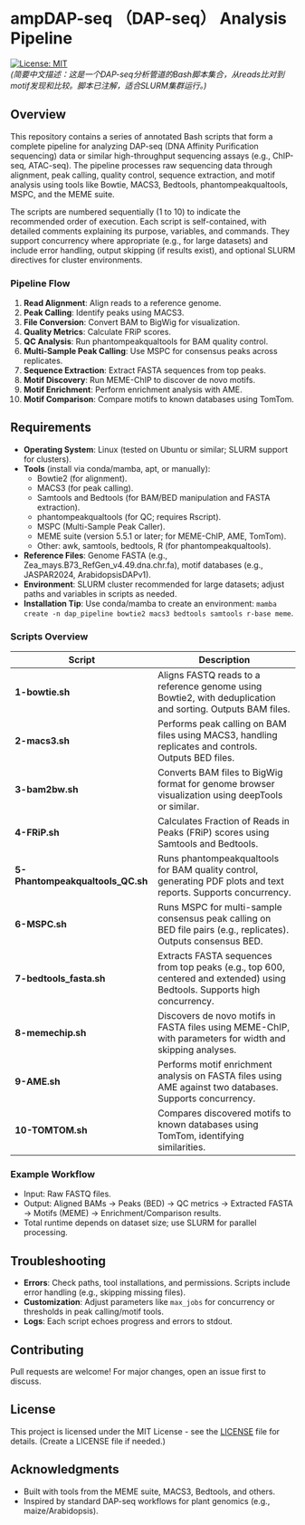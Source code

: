 # ampDAP-seq （DAP-seq） Analysis Pipeline

[![License: MIT](https://img.shields.io/badge/License-MIT-yellow.svg)](https://opensource.org/licenses/MIT)  
*(简要中文描述：这是一个DAP-seq分析管道的Bash脚本集合，从reads比对到motif发现和比较。脚本已注解，适合SLURM集群运行。)*

## Overview

This repository contains a series of annotated Bash scripts that form a complete pipeline for analyzing DAP-seq (DNA Affinity Purification sequencing) data or similar high-throughput sequencing assays (e.g., ChIP-seq, ATAC-seq). The pipeline processes raw sequencing data through alignment, peak calling, quality control, sequence extraction, and motif analysis using tools like Bowtie, MACS3, Bedtools, phantompeakqualtools, MSPC, and the MEME suite.

The scripts are numbered sequentially (1 to 10) to indicate the recommended order of execution. Each script is self-contained, with detailed comments explaining its purpose, variables, and commands. They support concurrency where appropriate (e.g., for large datasets) and include error handling, output skipping (if results exist), and optional SLURM directives for cluster environments.

### Pipeline Flow
1. **Read Alignment**: Align reads to a reference genome.
2. **Peak Calling**: Identify peaks using MACS3.
3. **File Conversion**: Convert BAM to BigWig for visualization.
4. **Quality Metrics**: Calculate FRiP scores.
5. **QC Analysis**: Run phantompeakqualtools for BAM quality control.
6. **Multi-Sample Peak Calling**: Use MSPC for consensus peaks across replicates.
7. **Sequence Extraction**: Extract FASTA sequences from top peaks.
8. **Motif Discovery**: Run MEME-ChIP to discover de novo motifs.
9. **Motif Enrichment**: Perform enrichment analysis with AME.
10. **Motif Comparison**: Compare motifs to known databases using TomTom.

## Requirements

- **Operating System**: Linux (tested on Ubuntu or similar; SLURM support for clusters).
- **Tools** (install via conda/mamba, apt, or manually):
  - Bowtie2 (for alignment).
  - MACS3 (for peak calling).
  - Samtools and Bedtools (for BAM/BED manipulation and FASTA extraction).
  - phantompeakqualtools (for QC; requires Rscript).
  - MSPC (Multi-Sample Peak Caller).
  - MEME suite (version 5.5.1 or later; for MEME-ChIP, AME, TomTom).
  - Other: awk, samtools, bedtools, R (for phantompeakqualtools).
- **Reference Files**: Genome FASTA (e.g., Zea_mays.B73_RefGen_v4.49.dna.chr.fa), motif databases (e.g., JASPAR2024, ArabidopsisDAPv1).
- **Environment**: SLURM cluster recommended for large datasets; adjust paths and variables in scripts as needed.
- **Installation Tip**: Use conda/mamba to create an environment: `mamba create -n dap_pipeline bowtie2 macs3 bedtools samtools r-base meme`.

### Scripts Overview

| Script                  | Description |
|-------------------------|-------------|
| **1-bowtie.sh**        | Aligns FASTQ reads to a reference genome using Bowtie2, with deduplication and sorting. Outputs BAM files. |
| **2-macs3.sh**         | Performs peak calling on BAM files using MACS3, handling replicates and controls. Outputs BED files. |
| **3-bam2bw.sh**        | Converts BAM files to BigWig format for genome browser visualization using deepTools or similar. |
| **4-FRiP.sh**          | Calculates Fraction of Reads in Peaks (FRiP) scores using Samtools and Bedtools. |
| **5-Phantompeakqualtools_QC.sh** | Runs phantompeakqualtools for BAM quality control, generating PDF plots and text reports. Supports concurrency. |
| **6-MSPC.sh**          | Runs MSPC for multi-sample consensus peak calling on BED file pairs (e.g., replicates). Outputs consensus BED. |
| **7-bedtools_fasta.sh**| Extracts FASTA sequences from top peaks (e.g., top 600, centered and extended) using Bedtools. Supports high concurrency. |
| **8-memechip.sh**      | Discovers de novo motifs in FASTA files using MEME-ChIP, with parameters for width and skipping analyses. |
| **9-AME.sh**           | Performs motif enrichment analysis on FASTA files using AME against two databases. Supports concurrency. |
| **10-TOMTOM.sh**       | Compares discovered motifs to known databases using TomTom, identifying similarities. |

### Example Workflow
- Input: Raw FASTQ files.
- Output: Aligned BAMs → Peaks (BED) → QC metrics → Extracted FASTA → Motifs (MEME) → Enrichment/Comparison results.
- Total runtime depends on dataset size; use SLURM for parallel processing.

## Troubleshooting
- **Errors**: Check paths, tool installations, and permissions. Scripts include error handling (e.g., skipping missing files).
- **Customization**: Adjust parameters like `max_jobs` for concurrency or thresholds in peak calling/motif tools.
- **Logs**: Each script echoes progress and errors to stdout.

## Contributing
Pull requests are welcome! For major changes, open an issue first to discuss.

## License
This project is licensed under the MIT License - see the [LICENSE](LICENSE) file for details. (Create a LICENSE file if needed.)

## Acknowledgments
- Built with tools from the MEME suite, MACS3, Bedtools, and others.
- Inspired by standard DAP-seq workflows for plant genomics (e.g., maize/Arabidopsis).
